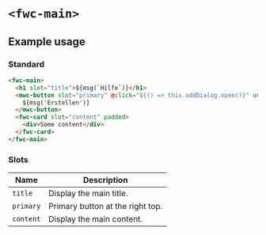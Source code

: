 # `<fwc-main>`

## Example usage

### Standard

```html
<fwc-main>
  <h1 slot="title">${msg(`Hilfe`)}</h1>
  <mwc-button slot="primary" @click="${() => this.addDialog.open()}" unelevated>
    ${msg('Erstellen')}
  </mwc-button>
  <fwc-card slot="content" padded>
    <div>Some content</div>
  </fwc-card>
</fwc-main>
```

### Slots

| Name       | Description                  |
| ---------- | ---------------------------- |
| `title`    | Display the main title. |
| `primary`  | Primary button at the right top. |
| `content`  | Display the main content. |

